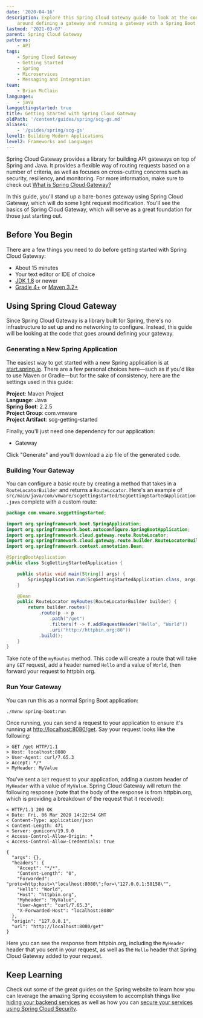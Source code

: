 ```yaml
---
date: '2020-04-16'
description: Explore this Spring Cloud Gateway guide to look at the code that goes
    around defining a gateway and running a gateway with a Spring Boot application.
lastmod: '2021-03-07'
parent: Spring Cloud Gateway
patterns:
    - API
tags:
    - Spring Cloud Gateway
    - Getting Started
    - Spring
    - Microservices
    - Messaging and Integration
team:
    - Brian McClain
languages:
    - java
langgettingstarted: true
title: Getting Started with Spring Cloud Gateway
oldPath: '/content/guides/spring/scg-gs.md'
aliases:
    - '/guides/spring/scg-gs'
level1: Building Modern Applications
level2: Frameworks and Languages
---
```


Spring Cloud Gateway provides a library for building API gateways on top of Spring and Java. It provides a flexible way of routing requests based on a number of criteria, as well as focuses on cross-cutting concerns such as security, resiliency, and monitoring. For more information, make sure to check out [What is Spring Cloud Gateway?](../scg-what-is)

In this guide, you'll stand up a bare-bones gateway using Spring Cloud Gateway, which will do some light request modification. You'll see the basics of Spring Cloud Gateway, which will serve as a great foundation for those just starting out.

## Before You Begin

There are a few things you need to do before getting started with Spring Cloud Gateway:

-   About 15 minutes
-   Your text editor or IDE of choice
-   [JDK 1.8](https://www.oracle.com/java/technologies/javase-downloads.html) or newer
-   [Gradle 4+](https://gradle.org/install/) or [Maven 3.2+](https://maven.apache.org/download.cgi)

## Using Spring Cloud Gateway

Since Spring Cloud Gateway is a library built for Spring, there's no infrastructure to set up and no networking to configure. Instead, this guide will be looking at the code that goes around defining your gateway.

### Generating a New Spring Application

The easiest way to get started with a new Spring application is at [start.spring.io](https://start.spring.io/). There are a few personal choices here—such as if you'd like to use Maven or Gradle—but for the sake of consistency, here are the settings used in this guide:

**Project**: Maven Project  
**Language**: Java  
**Spring Boot**: 2.2.5  
**Project Group**: com.vmware  
**Project Artifact**: scg-getting-started

Finally, you'll just need one dependency for our application:

-   Gateway

Click "Generate" and you'll download a zip file of the generated code.

### Building Your Gateway

You can configure a basic route by creating a method that takes in a `RouteLocatorBuilder` and returns a `RouteLocator`. Here's an example of `src/main/java/com/vmware/scgettingstarted/ScgGettingStartedApplication.java` complete with a custom route:

```java
package com.vmware.scggettingstarted;

import org.springframework.boot.SpringApplication;
import org.springframework.boot.autoconfigure.SpringBootApplication;
import org.springframework.cloud.gateway.route.RouteLocator;
import org.springframework.cloud.gateway.route.builder.RouteLocatorBuilder;
import org.springframework.context.annotation.Bean;

@SpringBootApplication
public class ScgGettingStartedApplication {

	public static void main(String[] args) {
		SpringApplication.run(ScgGettingStartedApplication.class, args);
	}

	@Bean
	public RouteLocator myRoutes(RouteLocatorBuilder builder) {
		return builder.routes()
			.route(p -> p
				.path("/get")
				.filters(f -> f.addRequestHeader("Hello", "World"))
				.uri("http://httpbin.org:80"))
			.build();
	}
}
```

Take note of the `myRoutes` method. This code will create a route that will take any `GET` request, add a header named `Hello` and a value of `World`, then forward your request to httpbin.org.

### Run Your Gateway

You can run this as a normal Spring Boot application:

`./mvnw spring-boot:run`

Once running, you can send a request to your application to ensure it's running at [http://localhost:8080/get](http://localhost:8080/get). Say your request looks like the following:

```
> GET /get HTTP/1.1
> Host: localhost:8080
> User-Agent: curl/7.65.3
> Accept: */*
> MyHeader: MyValue
```

You've sent a `GET` request to your application, adding a custom header of `MyHeader` with a value of `MyValue`. Spring Cloud Gateway will return the following response (note that the body of the response is from httpbin.org, which is providing a breakdown of the request that it received):

```
< HTTP/1.1 200 OK
< Date: Fri, 06 Mar 2020 14:22:54 GMT
< Content-Type: application/json
< Content-Length: 471
< Server: gunicorn/19.9.0
< Access-Control-Allow-Origin: *
< Access-Control-Allow-Credentials: true

{
  "args": {},
  "headers": {
    "Accept": "*/*",
    "Content-Length": "0",
    "Forwarded": "proto=http;host=\"localhost:8080\";for=\"127.0.0.1:58158\"",
    "Hello": "World",
    "Host": "httpbin.org",
    "Myheader": "MyValue",
    "User-Agent": "curl/7.65.3",
    "X-Forwarded-Host": "localhost:8080"
  },
  "origin": "127.0.0.1",
  "url": "http://localhost:8080/get"
}
```

Here you can see the response from httpbin.org, including the `MyHeader` header that you sent in your request, as well as the `Hello` header that Spring Cloud Gateway added to your request.

## Keep Learning

Check out some of the great guides on the Spring website to learn how you can leverage the amazing Spring ecosystem to accomplish things like [hiding your backend services](https://spring.io/blog/2019/07/01/hiding-services-runtime-discovery-with-spring-cloud-gateway) as well as how you can [secure your services using Spring Cloud Security](https://spring.io/blog/2019/08/16/securing-services-with-spring-cloud-gateway).
